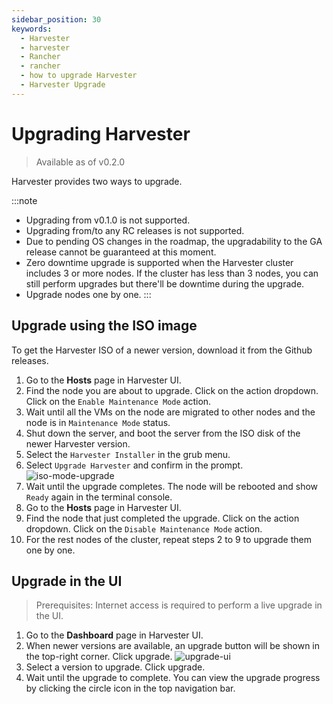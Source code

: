 ```yaml
---
sidebar_position: 30
keywords:
  - Harvester
  - harvester
  - Rancher
  - rancher
  - how to upgrade Harvester
  - Harvester Upgrade
---
```


# Upgrading Harvester

> Available as of v0.2.0

Harvester provides two ways to upgrade.

:::note

- Upgrading from v0.1.0 is not supported.
- Upgrading from/to any RC releases is not supported.
- Due to pending OS changes in the roadmap, the upgradability to the GA release cannot be guaranteed at this moment.
- Zero downtime upgrade is supported when the Harvester cluster includes 3 or more nodes. If the cluster has less than 3 nodes, you can still perform upgrades but there'll be downtime during the upgrade.
- Upgrade nodes one by one.
  :::

## Upgrade using the ISO image

To get the Harvester ISO of a newer version, download it from the Github releases.

1. Go to the **Hosts** page in Harvester UI.
1. Find the node you are about to upgrade. Click on the action dropdown. Click on the `Enable Maintenance Mode` action.
1. Wait until all the VMs on the node are migrated to other nodes and the node is in `Maintenance Mode` status.
1. Shut down the server, and boot the server from the ISO disk of the newer Harvester version.
1. Select the `Harvester Installer` in the grub menu.
1. Select `Upgrade Harvester` and confirm in the prompt.
   ![iso-mode-upgrade](/assets/iso-mode-upgrade.png)
1. Wait until the upgrade completes. The node will be rebooted and show `Ready` again in the terminal console.
1. Go to the **Hosts** page in Harvester UI.
1. Find the node that just completed the upgrade. Click on the action dropdown. Click on the `Disable Maintenance Mode` action.
1. For the rest nodes of the cluster, repeat steps 2 to 9 to upgrade them one by one.

## Upgrade in the UI

> Prerequisites:
> Internet access is required to perform a live upgrade in the UI.

1. Go to the **Dashboard** page in Harvester UI.
1. When newer versions are available, an upgrade button will be shown in the top-right corner. Click upgrade.
   ![upgrade-ui](/assets/upgrade-ui.png)
1. Select a version to upgrade. Click upgrade.
1. Wait until the upgrade to complete. You can view the upgrade progress by clicking the circle icon in the top navigation bar.
